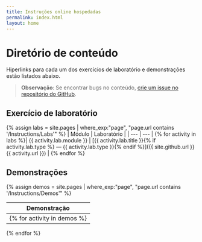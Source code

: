 ```yaml
---
title: Instruções online hospedadas
permalink: index.html
layout: home
---
```


# Diretório de conteúdo

Hiperlinks para cada um dos exercícios de laboratório e demonstrações estão listados abaixo.

> **Observação**: Se encontrar bugs no conteúdo, [crie um issue no repositório do GitHub](https://github.com/MicrosoftLearning/PL-300-Microsoft-Power-BI-Data-Analyst/issues/new/choose).

## Exercício de laboratório

{% assign labs = site.pages | where_exp:"page", "page.url contains '/Instructions/Labs'" %}
| Módulo | Laboratório |
| --- | --- | 
{% for activity in labs  %}| {{ activity.lab.module }} | [{{ activity.lab.title }}{% if activity.lab.type %} — {{ activity.lab.type }}{% endif %}]({{ site.github.url }}{{ activity.url }}) |
{% endfor %}

## Demonstrações

{% assign demos = site.pages | where_exp:"page", "page.url contains '/Instructions/Demos'" %}

| Demonstração |
| --- |
{% for activity in demos  %}| [{{ activity.demo.title }}]({{ site.github.url }}{{ activity.url }}) |
{% endfor %}
